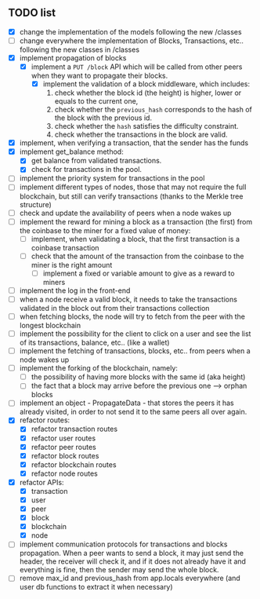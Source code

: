 ## TODO list

- [x] change the implementation of the models following the new /classes
- [ ] change everywhere the implementation of Blocks, Transactions, etc.. following the new classes in /classes
- [x] implement propagation of blocks
  - [x] implement a `PUT /block` API which will be called from other peers when they want to propagate their blocks.
    - [x] implement the validation of a block middleware, which includes:
      1. check whether the block id (the height) is higher, lower or equals to the current one,
      1. check whether the `previous_hash` corresponds to the hash of the block with the previous id.
      1. check whether the `hash` satisfies the difficulty constraint.
      1. check whether the transactions in the block are valid.
- [x] implement, when verifying a transaction, that the sender has the funds
- [x] implement get_balance method:
  - [x] get balance from validated transactions.
  - [x] check for transactions in the pool.
- [ ] implement the priority system for transactions in the pool
- [ ] implement different types of nodes, those that may not require the full blockchain, but still can verify transactions (thanks to the Merkle tree structure)
- [ ] check and update the availability of peers when a node wakes up
- [ ] implement the reward for mining a block as a transaction (the first) from the coinbase to the miner for a fixed value of money:
  - [ ] implement, when validating a block, that the first transaction is a coinbase transaction
  - [ ] check that the amount of the transaction from the coinbase to the miner is the right amount
    - [ ] implement a fixed or variable amount to give as a reward to miners
- [ ] implement the log in the front-end
- [ ] when a node receive a valid block, it needs to take the transactions validated in the block out from their transactions collection
- [ ] when fetching blocks, the node will try to fetch from the peer with the longest blockchain
- [ ] implement the possibility for the client to click on a user and see the list of its transactions, balance, etc.. (like a wallet)
- [ ] implement the fetching of transactions, blocks, etc.. from peers when a node wakes up
- [ ] implement the forking of the blockchain, namely:
  - [ ] the possibility of having more blocks with the same id (aka height)
  - [ ] the fact that a block may arrive before the previous one --> orphan blocks
- [ ] implement an object - PropagateData - that stores the peers it has already visited, in order to not send it to the same peers all over again.
- [x] refactor routes:
  - [x] refactor transaction routes
  - [x] refactor user routes
  - [x] refactor peer routes
  - [x] refactor block routes
  - [x] refactor blockchain routes
  - [x] refactor node routes
- [x] refactor APIs:
  - [x] transaction
  - [x] user
  - [x] peer
  - [x] block
  - [x] blockchain
  - [x] node
- [ ] implement communication protocols for transactions and blocks propagation. When a peer wants to send a block, it may just send the header, the receiver will check it, and if it does not already have it and everything is fine, then the sender may send the whole block.
- [ ] remove max_id and previous_hash from app.locals everywhere (and user db functions to extract it when necessary)
